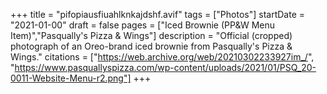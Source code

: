 +++
title = "pifopiausfiuahlknkajdshf.avif"
tags = ["Photos"]
startDate = "2021-01-00"
draft = false
pages = ["Iced Brownie (PP&W Menu Item)","Pasqually's Pizza & Wings"]
description = "Official (cropped) photograph of an Oreo-brand iced brownie from Pasqually's Pizza & Wings."
citations = ["https://web.archive.org/web/20210302233927im_/", "https://www.pasquallyspizza.com/wp-content/uploads/2021/01/PSQ_20-0011-Website-Menu-r2.png"]
+++
